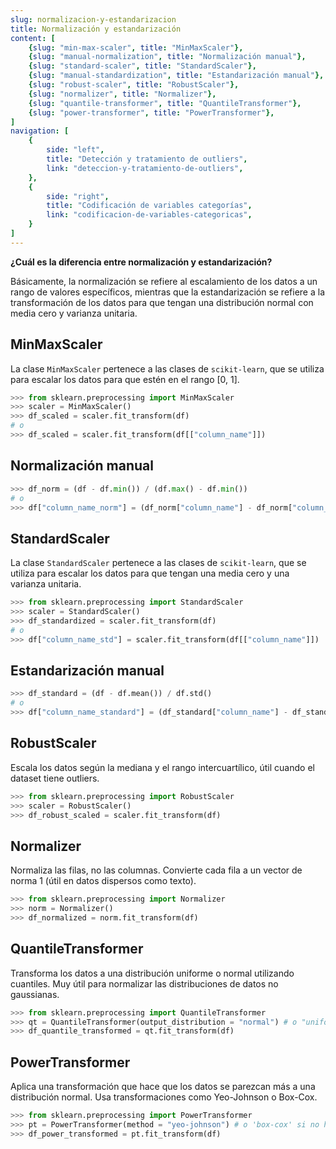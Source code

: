```yaml
---
slug: normalizacion-y-estandarizacion
title: Normalización y estandarización
content: [
	{slug: "min-max-scaler", title: "MinMaxScaler"},
	{slug: "manual-normalization", title: "Normalización manual"},
	{slug: "standard-scaler", title: "StandardScaler"},
	{slug: "manual-standardization", title: "Estandarización manual"},
	{slug: "robust-scaler", title: "RobustScaler"},
	{slug: "normalizer", title: "Normalizer"},
	{slug: "quantile-transformer", title: "QuantileTransformer"},
	{slug: "power-transformer", title: "PowerTransformer"},
]
navigation: [
	{
		side: "left",
		title: "Detección y tratamiento de outliers",
		link: "deteccion-y-tratamiento-de-outliers",
	},
	{
		side: "right",
		title: "Codificación de variables categorías",
		link: "codificacion-de-variables-categoricas",
	}
]
---
```


**¿Cuál es la diferencia entre normalización y estandarización?**

Básicamente, la normalización se refiere al escalamiento de los datos a un rango de valores específicos, mientras que la estandarización se refiere a la transformación de los datos para que tengan una distribución normal con media cero y varianza unitaria.

## MinMaxScaler

La clase `MinMaxScaler` pertenece a las clases de `scikit-learn`, que se utiliza para escalar los datos para que estén en el rango [0, 1].

```python
>>> from sklearn.preprocessing import MinMaxScaler
>>> scaler = MinMaxScaler()
>>> df_scaled = scaler.fit_transform(df)
# o
>>> df_scaled = scaler.fit_transform(df[["column_name"]])
```

## Normalización manual

```python
>>> df_norm = (df - df.min()) / (df.max() - df.min())
# o
>>> df["column_name_norm"] = (df_norm["column_name"] - df_norm["column_name"].min()) / (df_norm["column_name"].max() - df_norm["column_name"].min())
```

## StandardScaler

La clase `StandardScaler` pertenece a las clases de `scikit-learn`, que se utiliza para escalar los datos para que tengan una media cero y una varianza unitaria.

```python
>>> from sklearn.preprocessing import StandardScaler
>>> scaler = StandardScaler()
>>> df_standardized = scaler.fit_transform(df)
# o
>>> df["column_name_std"] = scaler.fit_transform(df[["column_name"]])
```

## Estandarización manual

```python
>>> df_standard = (df - df.mean()) / df.std()
# o
>>> df["column_name_standard"] = (df_standard["column_name"] - df_standard["column_name"].mean()) / df_standard["column_name"].std()
```

## RobustScaler

Escala los datos según la mediana y el rango intercuartílico, útil cuando el dataset tiene outliers.

```python
>>> from sklearn.preprocessing import RobustScaler
>>> scaler = RobustScaler()
>>> df_robust_scaled = scaler.fit_transform(df)	
```

## Normalizer

Normaliza las filas, no las columnas. Convierte cada fila a un vector de norma 1 (útil en datos dispersos como texto).

```python
>>> from sklearn.preprocessing import Normalizer
>>> norm = Normalizer()
>>> df_normalized = norm.fit_transform(df)
```

## QuantileTransformer

Transforma los datos a una distribución uniforme o normal utilizando cuantiles. Muy útil para normalizar las distribuciones de datos no gaussianas.

```python
>>> from sklearn.preprocessing import QuantileTransformer
>>> qt = QuantileTransformer(output_distribution = "normal") # o "uniform"
>>> df_quantile_transformed = qt.fit_transform(df)
```

## PowerTransformer

Aplica una transformación que hace que los datos se parezcan más a una distribución normal. Usa transformaciones como Yeo-Johnson o Box-Cox.

```python
>>> from sklearn.preprocessing import PowerTransformer
>>> pt = PowerTransformer(method = "yeo-johnson") # o 'box-cox' si no hay ceros o negativos
>>> df_power_transformed = pt.fit_transform(df)
```

